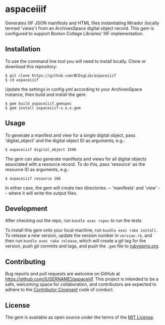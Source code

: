 # aspaceiiif

Generates IIIF JSON manifests and HTML files instantiating Mirador (locally termed
'views') from an ArchivesSpace digital object record. This gem is configured to
support Boston College Libraries' IIIF implementation.

## Installation

To use the command line tool you will need to install locally. Clone or download
this repository:

    $ git clone https://github.com/BCDigLib/aspaceiiif
    $ cd aspaceiiif

Update the settings in config.yml according to your ArchivesSpace instance, then
build and install the gem:

    $ gem build aspaceiiif.gemspec
    $ gem install aspaceiiif-x.x.x.gem

## Usage

To generate a manifest and view for a single digital object, pass
'digital_object' and the digital object ID as arguments; e.g.:

    $ aspaceiiif digital_object 1596

The gem can also generate manifests and views for all digital objects associated
with a resource record. To do this, pass 'resource' as the resource ID as
arguments, e.g.:

    $ aspaceiiif resource 166

In either case, the gem will create two directories -- 'manifests' and 'view' --
where it will write the output files.

## Development

After checking out the repo, run `bundle exec rspec` to run the tests.

To install this gem onto your local machine, run `bundle exec rake install`. To
release a new version, update the version number in `version.rb`, and then run
`bundle exec rake release`, which will create a git tag for the version, push git
commits and tags, and push the `.gem` file to [rubygems.org](https://rubygems.org).

## Contributing

Bug reports and pull requests are welcome on GitHub at https://github.com/[USERNAME]/aspaceiiif.
This project is intended to be a safe, welcoming space for collaboration, and
contributors are expected to adhere to the
[Contributor Covenant](http://contributor-covenant.org) code of conduct.

## License

The gem is available as open source under the terms of the [MIT License](http://opensource.org/licenses/MIT).
